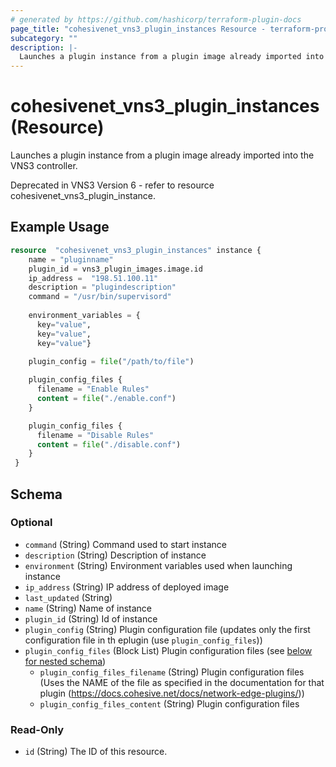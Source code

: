 ```yaml
---
# generated by https://github.com/hashicorp/terraform-plugin-docs
page_title: "cohesivenet_vns3_plugin_instances Resource - terraform-provider-cohesivenet"
subcategory: ""
description: |-
  Launches a plugin instance from a plugin image already imported into the VNS3 controller.
---
```


# cohesivenet_vns3_plugin_instances (Resource)

Launches a plugin instance from a plugin image already imported into the VNS3 controller.

Deprecated in VNS3 Version 6 - refer to resource cohesivenet_vns3_plugin_instance.

## Example Usage

```terraform
resource  "cohesivenet_vns3_plugin_instances" instance {
    name = "pluginname"
    plugin_id = vns3_plugin_images.image.id
    ip_address =  "198.51.100.11"
    description = "plugindescription"
    command = "/usr/bin/supervisord"
    
    environment_variables = {
      key="value", 
      key="value", 
      key="value"}
    
    plugin_config = file("/path/to/file")

    plugin_config_files {
      filename = "Enable Rules"
      content = file("./enable.conf")
    }

    plugin_config_files {
      filename = "Disable Rules"
      content = file("./disable.conf")
    }
 }
```

<!-- schema generated by tfplugindocs -->
## Schema

### Optional

- `command` (String) Command used to start instance
- `description` (String) Description of instance
- `environment` (String) Environment variables used when launching instance
- `ip_address` (String) IP address of deployed image
- `last_updated` (String)
- `name` (String) Name of instance
- `plugin_id` (String) Id of instance
- `plugin_config` (String) Plugin configuration file (updates only the first configuration file in th eplugin (use `plugin_config_files`))
- `plugin_config_files` (Block List) Plugin configuration files (see [below for nested schema](#nestedblock--plugin_config_files))
    - `plugin_config_files_filename` (String) Plugin configuration files (Uses the NAME of the file as specified in the documentation for that plugin (https://docs.cohesive.net/docs/network-edge-plugins/))
    - `plugin_config_files_content` (String) Plugin configuration files

### Read-Only

- `id` (String) The ID of this resource.



